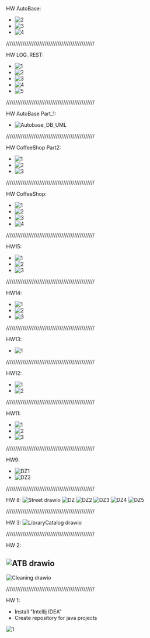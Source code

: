 HW AutoBase:
  - ![2](https://github.com/user-attachments/assets/003bac46-c934-49dc-97fd-142c04724157)
  - ![3](https://github.com/user-attachments/assets/2fa6e617-2aac-453f-a42a-1f6b452f48e9)
  - ![4](https://github.com/user-attachments/assets/c5154bae-09c0-4ccd-a82d-21a334a997e2)

////////////////////////////////////////////////

HW LOG_REST:
  - ![1](https://github.com/user-attachments/assets/07d2eebe-0b8d-45cf-b852-b65a8b624476)
  - ![2](https://github.com/user-attachments/assets/e6e02ad7-aad7-4ffb-bedf-5237e828ba0c)
  - ![3](https://github.com/user-attachments/assets/7191b0a6-4939-42a6-9057-95e7e9a971d7)
  - ![4](https://github.com/user-attachments/assets/eed122e7-b355-428b-9f7c-a831704499fb)
  - ![5](https://github.com/user-attachments/assets/12a7c6ac-503f-470a-862d-3c18802971ec)

////////////////////////////////////////////////

HW AutoBase Part_1:
  - ![Autobase_DB_UML](https://github.com/user-attachments/assets/56b17b3e-7e20-498c-81e7-11657b9f0ab1)

////////////////////////////////////////////////

HW CoffeeShop Part2:
  - ![1](https://github.com/user-attachments/assets/4dd225c6-6a8f-48aa-886f-684143a4da9c)
  - ![2](https://github.com/user-attachments/assets/a82bb25f-f57e-4eb1-972e-d6237740f4e0)
  - ![3](https://github.com/user-attachments/assets/06bf5c51-ea1c-48da-82a3-b0e025584be9)

////////////////////////////////////////////////

HW CoffeeShop:
  - ![1](https://github.com/user-attachments/assets/af348ae5-290b-46fb-afea-a74d396a8a65)
  - ![2](https://github.com/user-attachments/assets/8d1596ad-d2a2-4bb1-af4f-738caf052f2f)
  - ![3](https://github.com/user-attachments/assets/b2893a18-7652-4b57-8fa0-362e9da2efa0)
  - ![4](https://github.com/user-attachments/assets/af0fece9-9c18-4239-bb5b-bc0705dc0505)

////////////////////////////////////////////////

HW15:
  - ![1](https://github.com/user-attachments/assets/4dead391-541f-43c0-ad43-a7d3269c07f2)
  - ![2](https://github.com/user-attachments/assets/7f3c28aa-9467-4c01-a10d-4f3c55f066b7)
  - ![3](https://github.com/user-attachments/assets/df220f82-4441-4e4e-bd34-ceebb92f6f81)

////////////////////////////////////////////////

HW14:
  - ![1](https://github.com/user-attachments/assets/7502d837-a21c-4bfe-a768-60b1112b1bd2)
  - ![2](https://github.com/user-attachments/assets/5e4d534e-cd69-4dd5-8d40-c26cd1a1e08c)
  - ![3](https://github.com/user-attachments/assets/0552d891-fc33-4a9d-89ee-073a0a08e840)

////////////////////////////////////////////////

HW13:
  - ![1](https://github.com/user-attachments/assets/104e3a27-f19d-4329-ae9e-983671ae29f4)

////////////////////////////////////////////////

HW12:
  - ![1](https://github.com/user-attachments/assets/375c758d-3283-4b76-b3c3-bbd40c634809)
  - ![2](https://github.com/user-attachments/assets/3410fca4-415b-429a-b355-4c0d7e9a39e5)

////////////////////////////////////////////////

HW11:
  - ![1](https://github.com/user-attachments/assets/83477264-6929-453f-ad3b-ca9a50d1ae86)
  - ![2](https://github.com/user-attachments/assets/921dc45b-b770-40eb-bf09-72cde4980903)
  - ![3](https://github.com/user-attachments/assets/0e7f624e-94c6-40e7-b5d7-72d61b014b1c)

////////////////////////////////////////////////

HW9:
  - ![DZ1](https://github.com/user-attachments/assets/94787795-1a87-4dfa-9f2d-3dd461e59c01)
  - ![DZ2](https://github.com/user-attachments/assets/134eccb6-1be2-4534-90d2-a7e61e5327d5)

////////////////////////////////////////////////

HW 8:
![Street drawio](https://github.com/user-attachments/assets/73c76460-d961-4993-897c-06c044eb35e5)
![DZ](https://github.com/user-attachments/assets/f5c23b81-08c7-4e6a-aeff-98d4b536c6e0)
![DZ2](https://github.com/user-attachments/assets/1c424831-4d4d-433d-988d-7c1768721026)
![DZ3](https://github.com/user-attachments/assets/9e4d892d-f5ab-4c56-a274-c8785d040fed)
![DZ4](https://github.com/user-attachments/assets/f82655b7-6430-4101-bd6a-e62f77b80116)
![DZ5](https://github.com/user-attachments/assets/0a0361a2-c6f3-4def-8a9c-78e18d36cc85)

////////////////////////////////////////////////

HW 3:
![LibraryCatalog drawio](https://github.com/user-attachments/assets/19159154-a1a6-4377-838f-dd621ae89bc1)

////////////////////////////////////////////////

HW 2:

![ATB drawio](https://github.com/user-attachments/assets/d66bf462-0036-42f5-a546-759dc23e085d)
------------------------------------------------
![Cleaning drawio](https://github.com/user-attachments/assets/52ce4dd9-aee2-4728-9689-2eb87170ab35)

////////////////////////////////////////////////

HW 1:
  - Install "Intellij IDEA"
  - Create repository for java projects

![1](https://github.com/user-attachments/assets/d9cb2724-4ff3-431e-896f-e9163a2dfebf)
